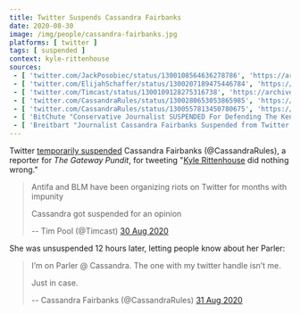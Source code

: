 ```yaml
---
title: Twitter Suspends Cassandra Fairbanks
date: 2020-08-30
image: /img/people/cassandra-fairbanks.jpg
platforms: [ twitter ]
tags: [ suspended ]
context: kyle-rittenhouse
sources:
 - [ 'twitter.com/JackPosobiec/status/1300108564636278786', 'https://archive.is/hUXRp' ]
 - [ 'twitter.com/ElijahSchaffer/status/1300207189475446784', 'https://archive.is/Hkv3Q' ]
 - [ 'twitter.com/Timcast/status/1300109128275316738', 'https://archive.is/zie6R' ]
 - [ 'twitter.com/CassandraRules/status/1300280653053865985', 'https://archive.is/Bny8f' ]
 - [ 'twitter.com/CassandraRules/status/1300557813450780675', 'https://archive.is/MxO7j' ]
 - [ 'BitChute "Conservative Journalist SUSPENDED For Defending The Kenosha Kid, Antifa Granted Impunity" by Tim Pool (30 Aug 2020)', 'https://www.bitchute.com/video/fb47tz1wsok/' ]
 - [ 'Breitbart "Journalist Cassandra Fairbanks Suspended from Twitter over Kyle Rittenhouse Support" by Lucas Nolan (30 Aug 2020)', 'https://archive.is/tRnFk' ]
---
```


Twitter [temporarily suspended](notice.jpg) Cassandra Fairbanks
(@CassandraRules), a reporter for _The Gateway Pundit_, for tweeting "[Kyle
Rittenhouse](/context/kyle-rittenhouse/) did nothing wrong."
> Antifa and BLM have been organizing riots on Twitter for months with impunity
>
> Cassandra got suspended for an opinion
>
> -- Tim Pool (@Timcast) [30 Aug 2020](https://archive.is/zie6R)

She was unsuspended 12 hours later, letting people know about her Parler:
> I’m on Parler @ Cassandra. The one with my twitter handle isn’t me.
>
> Just in case.
>
> -- Cassandra Fairbanks (@CassandraRules) [31 Aug 2020](https://archive.is/Bny8f)
